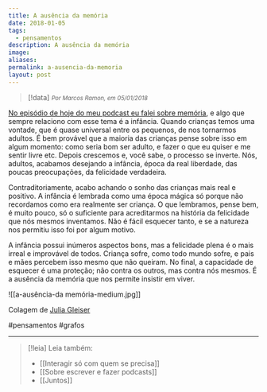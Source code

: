 ```yaml
---
title: A ausência da memória
date: 2018-01-05
tags:
  - pensamentos
description: A ausência da memória
image: 
aliases: 
permalink: a-ausencia-da-memoria
layout: post
---
```

> [!data] <small><i>Por Marcos Ramon, em 05/01/2018</i></small>

[No episódio de hoje do meu podcast eu falei sobre memória](https://www.marcosramon.net/ficcoes/tres-minutos-72-memoria), e algo que sempre relaciono com esse tema é a infância. Quando crianças temos uma vontade, que é quase universal entre os pequenos, de nos tornarmos adultos. É bem provável que a maioria das crianças pense sobre isso em algum momento: como seria bom ser adulto, e fazer o que eu quiser e me sentir livre etc. Depois crescemos e, você sabe, o processo se inverte. Nós, adultos, acabamos desejando a infância, época da real liberdade, das poucas preocupações, da felicidade verdadeira.

Contraditoriamente, acabo achando o sonho das crianças mais real e positivo. A infância é lembrada como uma época mágica só porque não recordamos como era realmente ser criança. O que lembramos, pense bem, é muito pouco, só o suficiente para acreditarmos na história da felicidade que nós mesmos inventamos. Não é fácil esquecer tanto, e se a natureza nos permitiu isso foi por algum motivo.

A infância possui inúmeros aspectos bons, mas a felicidade plena é o mais irreal e improvável de todos. Criança sofre, como todo mundo sofre, e pais e mães percebem isso mesmo que não queiram. No final, a capacidade de esquecer é uma proteção; não contra os outros, mas contra nós mesmos. É a ausência da memória que nos permite insistir em viver.

![[a-ausência-da memória-medium.jpg]]

Colagem de [Julia Gleiser](http://julia-geiser.ch/)


#pensamentos #grafos

---
> [!leia] Leia também:
> - [[Interagir só com quem se precisa]]
> - [[Sobre escrever e fazer podcasts]]
> - [[Juntos]]